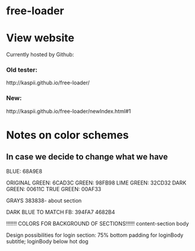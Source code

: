 # free-loader

<h1>View website</h1>
Currently hosted by Github:

<h3>Old tester:</h3>
http://kaspii.github.io/free-loader/

<h3>New:</h3> 
http://kaspii.github.io/free-loader/newIndex.html#1


<h1>Notes on color schemes</h1>
<h2>In case we decide to change what we have</h2>

BLUE: 68A9E8

ORIGINAL GREEN: 6CAD3C
GREEN: 98FB98
LIME GREEN: 32CD32
DARK GREEN: 00611C
TRUE GREEN: 00AF33

GRAYS
383838- about section

DARK BLUE TO MATCH FB: 394FA7
4682B4

!!!!!!! COLORS FOR BACKGROUND OF SECTIONS!!!!!!
content-section
body

Design possibilities for login section:
75% bottom padding for loginBody
subtitle; loginBody below hot dog



